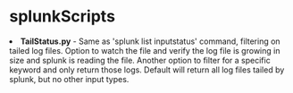 # splunkScripts


<lu>
<li><b>TailStatus.py</b> - Same as 'splunk list inputstatus' command, filtering on tailed log files. Option to watch the file and verify the log file is growing in size and splunk is reading the file.  Another option to filter for a specific keyword and only return those logs. Default will return all log files tailed by splunk, but no other input types. </li>
</lu>
